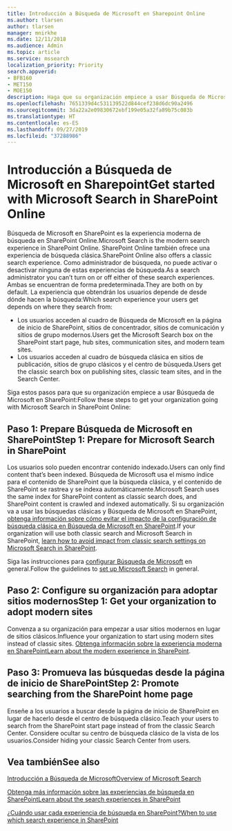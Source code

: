 ```yaml
---
title: Introducción a Búsqueda de Microsoft en Sharepoint Online
ms.author: tlarsen
author: tlarsen
manager: mnirkhe
ms.date: 12/11/2018
ms.audience: Admin
ms.topic: article
ms.service: mssearch
localization_priority: Priority
search.appverid:
- BFB160
- MET150
- MOE150
description: Haga que su organización empiece a usar Búsqueda de Microsoft en SharePoint Online
ms.openlocfilehash: 7651339d4c531139522d844cef238d6dc90a2496
ms.sourcegitcommit: 3da22a2e09830672ebf199e05a32fa89b75c083b
ms.translationtype: HT
ms.contentlocale: es-ES
ms.lasthandoff: 09/27/2019
ms.locfileid: "37288986"
---
```

# <a name="get-started-with-microsoft-search-in-sharepoint"></a><span data-ttu-id="e7ec3-103">Introducción a Búsqueda de Microsoft en Sharepoint</span><span class="sxs-lookup"><span data-stu-id="e7ec3-103">Get started with Microsoft Search in SharePoint Online</span></span>

<span data-ttu-id="e7ec3-104">Búsqueda de Microsoft en SharePoint es la experiencia moderna de búsqueda en SharePoint Online.</span><span class="sxs-lookup"><span data-stu-id="e7ec3-104">Microsoft Search is the modern search experience in SharePoint Online.</span></span> <span data-ttu-id="e7ec3-105">SharePoint Online también ofrece una experiencia de búsqueda clásica.</span><span class="sxs-lookup"><span data-stu-id="e7ec3-105">SharePoint Online also offers a classic search experience.</span></span> <span data-ttu-id="e7ec3-106">Como administrador de búsqueda, no puede activar o desactivar ninguna de estas experiencias de búsqueda.</span><span class="sxs-lookup"><span data-stu-id="e7ec3-106">As a search administrator you can’t turn on or off either of these search experiences.</span></span> <span data-ttu-id="e7ec3-107">Ambas se encuentran de forma predeterminada.</span><span class="sxs-lookup"><span data-stu-id="e7ec3-107">They are both on by default.</span></span> <span data-ttu-id="e7ec3-108">La experiencia que obtendrán los usuarios depende de desde dónde hacen la búsqueda:</span><span class="sxs-lookup"><span data-stu-id="e7ec3-108">Which search experience your users get depends on where they search from:</span></span>

- <span data-ttu-id="e7ec3-109">Los usuarios acceden al cuadro de Búsqueda de Microsoft en la página de inicio de SharePoint, sitios de concentrador, sitios de comunicación y sitios de grupo modernos.</span><span class="sxs-lookup"><span data-stu-id="e7ec3-109">Users get the Microsoft Search box on the SharePoint start page, hub sites, communication sites, and modern team sites.</span></span>
- <span data-ttu-id="e7ec3-110">Los usuarios acceden al cuadro de búsqueda clásica en sitios de publicación, sitios de grupo clásicos y el centro de búsqueda.</span><span class="sxs-lookup"><span data-stu-id="e7ec3-110">Users get the classic search box on publishing sites, classic team sites, and in the Search Center.</span></span>

<span data-ttu-id="e7ec3-111">Siga estos pasos para que su organización empiece a usar Búsqueda de Microsoft en SharePoint:</span><span class="sxs-lookup"><span data-stu-id="e7ec3-111">Follow these steps to get your organization going with Microsoft Search in SharePoint Online:</span></span>

## <a name="step-1-prepare-for-microsoft-search-in-sharepoint"></a><span data-ttu-id="e7ec3-112">Paso 1: Prepare Búsqueda de Microsoft en SharePoint</span><span class="sxs-lookup"><span data-stu-id="e7ec3-112">Step 1: Prepare for Microsoft Search in SharePoint</span></span>

<span data-ttu-id="e7ec3-113">Los usuarios solo pueden encontrar contenido indexado.</span><span class="sxs-lookup"><span data-stu-id="e7ec3-113">Users can only find content that’s been indexed.</span></span> <span data-ttu-id="e7ec3-114">Búsqueda de Microsoft usa el mismo índice para el contenido de SharePoint que la búsqueda clásica, y el contenido de SharePoint se rastrea y se indexa automáticamente.</span><span class="sxs-lookup"><span data-stu-id="e7ec3-114">Microsoft Search uses the same index for SharePoint content as classic search does, and SharePoint content is crawled and indexed automatically.</span></span> <span data-ttu-id="e7ec3-115">Si su organización va a usar las búsquedas clásicas y Búsqueda de Microsoft en SharePoint, [obtenga información sobre cómo evitar el impacto de la configuración de búsqueda clásica en Búsqueda de Microsoft en SharePoint](https://docs.microsoft.com/sharepoint/differences-classic-modern-search).</span><span class="sxs-lookup"><span data-stu-id="e7ec3-115">If your organization will use both classic search and Microsoft Search in SharePoint, [learn how to avoid impact from classic search settings on Microsoft Search in SharePoint](https://docs.microsoft.com/sharepoint/differences-classic-modern-search).</span></span>

<span data-ttu-id="e7ec3-116">Siga las instrucciones para [configurar Búsqueda de Microsoft](set-up-microsoft-search.md) en general.</span><span class="sxs-lookup"><span data-stu-id="e7ec3-116">Follow the guidelines to [set up Microsoft Search](set-up-microsoft-search.md) in general.</span></span>


## <a name="step-2-get-your-organization-to-adopt-modern-sites"></a><span data-ttu-id="e7ec3-117">Paso 2: Configure su organización para adoptar sitios modernos</span><span class="sxs-lookup"><span data-stu-id="e7ec3-117">Step 1: Get your organization to adopt modern sites</span></span>

<span data-ttu-id="e7ec3-118">Convenza a su organización para empezar a usar sitios modernos en lugar de sitios clásicos.</span><span class="sxs-lookup"><span data-stu-id="e7ec3-118">Influence your organization to start using modern sites instead of classic sites.</span></span> <span data-ttu-id="e7ec3-119">[Obtenga información sobre la experiencia moderna en SharePoint](https://support.office.com/article/SharePoint-classic-and-modern-experiences-5725c103-505d-4a6e-9350-300d3ec7d73f)</span><span class="sxs-lookup"><span data-stu-id="e7ec3-119">[Learn about the modern experience in SharePoint](https://support.office.com/article/SharePoint-classic-and-modern-experiences-5725c103-505d-4a6e-9350-300d3ec7d73f).</span></span>

## <a name="step-3-promote-searching-from-the-sharepoint-start-page"></a><span data-ttu-id="e7ec3-120">Paso 3: Promueva las búsquedas desde la página de inicio de SharePoint</span><span class="sxs-lookup"><span data-stu-id="e7ec3-120">Step 2: Promote searching from the SharePoint home page</span></span>

<span data-ttu-id="e7ec3-121">Enseñe a los usuarios a buscar desde la página de inicio de SharePoint en lugar de hacerlo desde el centro de búsqueda clásico.</span><span class="sxs-lookup"><span data-stu-id="e7ec3-121">Teach your users to search from the SharePoint start page instead of from the classic Search Center.</span></span> <span data-ttu-id="e7ec3-122">Considere ocultar su centro de búsqueda clásico de la vista de los usuarios.</span><span class="sxs-lookup"><span data-stu-id="e7ec3-122">Consider hiding your classic Search Center from users.</span></span>

## <a name="see-also"></a><span data-ttu-id="e7ec3-123">Vea también</span><span class="sxs-lookup"><span data-stu-id="e7ec3-123">See also</span></span>
[<span data-ttu-id="e7ec3-124">Introducción a Búsqueda de Microsoft</span><span class="sxs-lookup"><span data-stu-id="e7ec3-124">Overview of Microsoft Search</span></span>](overview-microsoft-search.md)

[<span data-ttu-id="e7ec3-125">Obtenga más información sobre las experiencias de búsqueda en SharePoint</span><span class="sxs-lookup"><span data-stu-id="e7ec3-125">Learn about the search experiences in SharePoint</span></span>](https://docs.microsoft.com/sharepoint/overview-of-search)

[<span data-ttu-id="e7ec3-126">¿Cuándo usar cada experiencia de búsqueda en SharePoint?</span><span class="sxs-lookup"><span data-stu-id="e7ec3-126">When to use which search experience in SharePoint</span></span>](https://docs.microsoft.com/sharepoint/get-started-with-modern-search-experience)